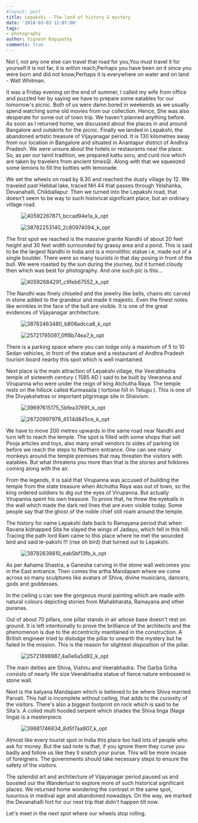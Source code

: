 ```yaml
---
#layout: post
title: Lepakshi - The land of history & mystery
date: '2018-03-03 12:07:00'
tags:
- photography
author: Vignesh Ragupathy
comments: true
---
```


Not I, not any one else can travel that road for you,You must travel it for yourself.It is not far, it is within reach,Perhaps you have been on it since you were born and did not know,Perhaps it is everywhere on water and on land - Walt Whitman.

It was a Friday evening on the end of summer, I called my wife from office and puzzled her by saying we have to prepare some eatables for our tomorrow's picnic. Both of us were damn bored in weekends as we usually spend watching some old movies from our collection. Hence, She was also desperate for some out of town trip. We haven't planned anything before. As soon as I returned home, we discussed about the places in and around Bangalore and outskirts for the picnic. Finally we landed in Lepakshi, the abandoned artistic treasure of Vijayanagar period. It is 130 kilometres away from our location in Bangalore and situated in Anantapur district of Andhra Pradesh. We were unsure about the hotels or restaurants near the place. So, as per our tamil tradition, we prepared kattu soru, and curd rice which are taken by travelers from ancient times😜. Along with that we squeezed some lemons to fill the bottles with lemonade.

We set the wheels on road by 8.30 and reached the dusty village by 12. We traveled past Hebbal lake, traced NH 44 that passes through Yelahanka, Devanahalli, Chikballapur. Then we turned into the Lepakshi road, that doesn't seem to be way to such historical significant place, but an ordinary village road.

<!--kg-card-begin: image--><figure class="kg-card kg-image-card"><img src="../../images/2019/02/40592267871_bccad94e1a_k_opt.jpg" class="kg-image" alt="40592267871_bccad94e1a_k_opt"></figure><!--kg-card-end: image--><!--kg-card-begin: image--><figure class="kg-card kg-image-card"><img src="../../images/2019/02/38782253140_2c80974094_k_opt.jpg" class="kg-image" alt="38782253140_2c80974094_k_opt"></figure><!--kg-card-end: image-->

The first spot we reached is the massive granite Nandhi of about 20 feet height and 30 feet width surrounded by grassy area and a pond. This is said to be the largest Nandhi in India and is a monolithic statue i.e, made out of a single boulder. There were so many tourists in that day posing in front of the bull. We were roasted by the sun during the journey, but it turned cloudy then which was best for photography. And one such pic is this...

<!--kg-card-begin: image--><figure class="kg-card kg-image-card"><img src="../../images/2019/02/40592684291_c9feb67552_k_opt.jpg" class="kg-image" alt="40592684291_c9feb67552_k_opt"></figure><!--kg-card-end: image-->

The Nandhi was finely chiseled and the jewelry like bells, chains etc carved in stone added to the grandeur and made it majestic. Even the finest notes like wrinkles in the face of the bull are visible. It is one of the great evidences of Vijayanagar architecture.

<!--kg-card-begin: image--><figure class="kg-card kg-image-card"><img src="../../images/2019/02/38782463480_b808adcca8_k_opt.jpg" class="kg-image" alt="38782463480_b808adcca8_k_opt"></figure><!--kg-card-end: image--><!--kg-card-begin: image--><figure class="kg-card kg-image-card"><img src="../../images/2019/02/25721795097_0ff8b74ea7_k_opt.jpg" class="kg-image" alt="25721795097_0ff8b74ea7_k_opt"></figure><!--kg-card-end: image-->

There is a parking space where you can lodge only a maximum of 5 to 10 Sedan vehicles, in front of the statue and a restaurant of Andhra Pradesh tourism board nearby this spot which is well maintained.

Next place is the main attraction of Lepakshi village, the Veerabhadra temple of sixteenth century ( 1585 AD ) said to be built by Veeranna and Virupanna who were under the reign of king Atchutha Raya. The temple rests on the hillock called Kurmasaila ( tortoise hill in Telugu ). This is one of the Divyakshetras or important pilgrimage site in Shaivism.

<!--kg-card-begin: image--><figure class="kg-card kg-image-card"><img src="../../images/2019/02/39697615175_5bfea37691_k_opt.jpg" class="kg-image" alt="39697615175_5bfea37691_k_opt"></figure><!--kg-card-end: image--><!--kg-card-begin: image--><figure class="kg-card kg-image-card"><img src="../../images/2019/02/26720997978_4514d845ce_k_opt.jpg" class="kg-image" alt="26720997978_4514d845ce_k_opt"></figure><!--kg-card-end: image-->

We have to move 200 metres upwards in the same road near Nandhi and turn left to reach the temple. The spot is filled with some shops that sell Pooja articles and toys, also many small vendors to sides of parking lot before we reach the steps to Northern entrance. One can see many monkeys around the temple premises that may threaten the visitors with eatables. But what threatens you more than that is the stories and folklores coming along with the air.

From the legends, it is said that Virupanna was accused of building the temple from the state treasure when Atchutha Raya was out of town, so the king ordered soldiers to dig out the eyes of Virupanna. But actually Virupanna spent his own treasure. To prove that, he threw the eyeballs in the wall which made the dark red lines that are even visible today. Some people say that the ghost of the noble chief still roam around the temple.

The history for name Lepakshi date back to Ramayana period that when Ravana kidnapped Sita he slayed the wings of Jadayu, which fell in this hill. Tracing the path lord Ram came to this place where he met the wounded bird and said le-pakshi !!! (rise oh bird) that turned out to Lepakshi.

<!--kg-card-begin: image--><figure class="kg-card kg-image-card"><img src="../../images/2019/02/38782639810_eab5bf13fb_k_opt.jpg" class="kg-image" alt="38782639810_eab5bf13fb_k_opt"></figure><!--kg-card-end: image-->

As per Aahama Shastra, a Ganesha carving in the stone wall welcomes you in the East entrance. Then comes the artha Mandapam where we come across so many sculptures like avatars of Shiva, divine musicians, dancers, gods and goddesses.

In the ceiling u can see the gorgeous mural painting which are made with natural colours depicting stories from Mahabharata, Ramayana and other puranas.

Out of about 70 pillars, one pillar stands in air whose base doesn't rest on ground. It is left intentionally to prove the brilliance of the architects and the phenomenon is due to the eccentricity maintained in the construction. A British engineer tried to dislodge the pillar to unearth the mystery but he failed in the mission. This is the reason for slightest disposition of the pillar.

<!--kg-card-begin: image--><figure class="kg-card kg-image-card"><img src="../../images/2019/02/25721898987_4a0e6a5d92_k_opt.jpg" class="kg-image" alt="25721898987_4a0e6a5d92_k_opt"></figure><!--kg-card-end: image-->

The main deities are Shiva, Vishnu and Veerabhadra. The Garba Griha consists of nearly life size Veerabhadra statue of fierce nature embossed in stone wall.

Next is the kalyana Mandapam which is believed to be where Shiva married Parvati. This hall is incomplete without ceiling, that adds to the curiosity of the visitors. There's also a biggest footprint on rock which is said to be Sita's. A coiled multi hooded serpent which shades the Shiva linga (Naga linga) is a masterpiece.

<!--kg-card-begin: image--><figure class="kg-card kg-image-card"><img src="../../images/2019/02/39881746834_8d5f7aa907_k_opt.jpg" class="kg-image" alt="39881746834_8d5f7aa907_k_opt"></figure><!--kg-card-end: image-->

Almost like every tourist spot in India this place too had lots of people who ask for money. But the sad note is that, if you ignore them they curse you badly and follow us like they ll snatch your purse. This will be more incase of foreigners. The governments should take necessary steps to ensure the safety of the visitors.

The splendid art and architecture of Vijayanagar period paused us and boosted our the Wanderlust to explore more of such historical significant places. We returned home wondering the contrast in the same spot, luxurious in medival age and abandoned nowadays. On the way, we marked the Devanahalli fort for our next trip that didn't happen till now.

Let's meet in the next spot where our wheels stop rolling.

